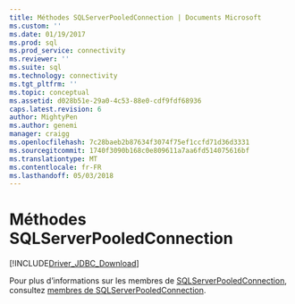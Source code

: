 ```yaml
---
title: Méthodes SQLServerPooledConnection | Documents Microsoft
ms.custom: ''
ms.date: 01/19/2017
ms.prod: sql
ms.prod_service: connectivity
ms.reviewer: ''
ms.suite: sql
ms.technology: connectivity
ms.tgt_pltfrm: ''
ms.topic: conceptual
ms.assetid: d028b51e-29a0-4c53-88e0-cdf9fdf68936
caps.latest.revision: 6
author: MightyPen
ms.author: genemi
manager: craigg
ms.openlocfilehash: 7c28baeb2b87634f3074f75ef1ccfd71d36d3331
ms.sourcegitcommit: 1740f3090b168c0e809611a7aa6fd514075616bf
ms.translationtype: MT
ms.contentlocale: fr-FR
ms.lasthandoff: 05/03/2018
---
```

# <a name="sqlserverpooledconnection-methods"></a>Méthodes SQLServerPooledConnection
[!INCLUDE[Driver_JDBC_Download](../../../includes/driver_jdbc_download.md)]

  Pour plus d’informations sur les membres de [SQLServerPooledConnection](../../../connect/jdbc/reference/sqlserverpooledconnection-class.md), consultez [membres de SQLServerPooledConnection](../../../connect/jdbc/reference/sqlserverpooledconnection-members.md).  
  
  
